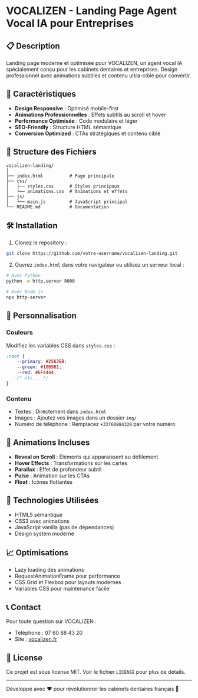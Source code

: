 # VOCALIZEN - Landing Page Agent Vocal IA pour Entreprises

## 📋 Description

Landing page moderne et optimisée pour VOCALIZEN, un agent vocal IA spécialement conçu pour les cabinets dentaires et entreprises. Design professionnel avec animations subtiles et contenu ultra-ciblé pour convertir.

## 🚀 Caractéristiques

- **Design Responsive** : Optimisé mobile-first
- **Animations Professionnelles** : Effets subtils au scroll et hover
- **Performance Optimisée** : Code modulaire et léger
- **SEO-Friendly** : Structure HTML sémantique
- **Conversion Optimized** : CTAs stratégiques et contenu ciblé

## 📁 Structure des Fichiers

```
vocalizen-landing/
│
├── index.html          # Page principale
├── css/
│   ├── styles.css      # Styles principaux
│   └── animations.css  # Animations et effets
├── js/
│   └── main.js         # JavaScript principal
└── README.md           # Documentation
```

## 🛠️ Installation

1. Clonez le repository :
```bash
git clone https://github.com/votre-username/vocalizen-landing.git
```

2. Ouvrez `index.html` dans votre navigateur ou utilisez un serveur local :
```bash
# Avec Python
python -m http.server 8000

# Avec Node.js
npx http-server
```

## 🎨 Personnalisation

### Couleurs
Modifiez les variables CSS dans `styles.css` :
```css
:root {
    --primary: #2563EB;
    --green: #10B981;
    --red: #EF4444;
    /* etc... */
}
```

### Contenu
- Textes : Directement dans `index.html`
- Images : Ajoutez vos images dans un dossier `img/`
- Numéro de téléphone : Remplacez `+33760884320` par votre numéro

## 📱 Animations Incluses

- **Reveal on Scroll** : Éléments qui apparaissent au défilement
- **Hover Effects** : Transformations sur les cartes
- **Parallax** : Effet de profondeur subtil
- **Pulse** : Animation sur les CTAs
- **Float** : Icônes flottantes

## 🔧 Technologies Utilisées

- HTML5 sémantique
- CSS3 avec animations
- JavaScript vanilla (pas de dépendances)
- Design system moderne

## 📈 Optimisations

- Lazy loading des animations
- RequestAnimationFrame pour performance
- CSS Grid et Flexbox pour layouts modernes
- Variables CSS pour maintenance facile

## 📞 Contact

Pour toute question sur VOCALIZEN :
- Téléphone : 07 60 88 43 20
- Site : [vocalizen.fr](https://vocalizen.fr)

## 📄 License

Ce projet est sous license MIT. Voir le fichier `LICENSE` pour plus de détails.

---

Développé avec ❤️ pour révolutionner les cabinets dentaires français 🦷